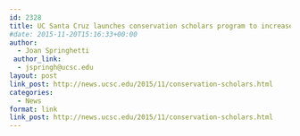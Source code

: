 ```yaml
---
id: 2328
title: UC Santa Cruz launches conservation scholars program to increase diversity
#date: 2015-11-20T15:16:33+00:00
author:
  - Joan Springhetti
 author_link:
  - jspringh@ucsc.edu
layout: post
link_post: http://news.ucsc.edu/2015/11/conservation-scholars.html
categories:
  - News
format: link
link_post: http://news.ucsc.edu/2015/11/conservation-scholars.html
---
```

